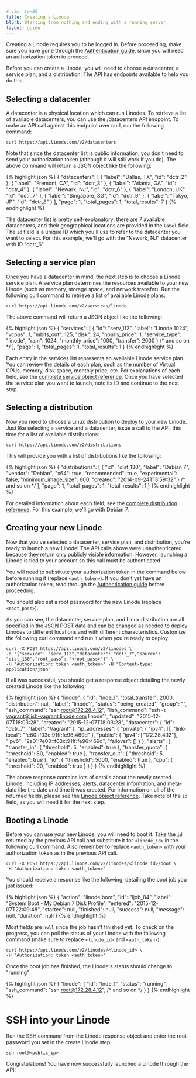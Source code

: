```yaml
---
# vim: tw=80
title: Creating a Linode
blurb: Starting from nothing and ending with a running server.
layout: guide
---
```


Creating a Linode requires you to be logged in. Before proceeding, make sure
you have gone through the [Authentication guide](/guides/authentication), since
you will need an authorization token to proceed.

Before you can create a Linode, you will need to choose a datacenter,
a service plan, and a distribution. The API has endpoints available to help
you do this.

## Selecting a datacenter

A datacenter is a physical location which can run Linodes. To retrieve a list
of available datacenters, you can use the /datacenters API endpoint. To make an
API call against this endpoint over curl, run the following command:

    curl https://api.linode.com/v2/datacenters

Note that since the datacenter list is public information, you don't need to
send your authorization token (although it will still work if you do). The
above command will return a JSON object like the following:

{% highlight json %}
{
    "datacenters": [
        {
            "label": "Dallas, TX",
            "id": "dctr_2"
        },
        {
            "label": "Fremont, CA",
            "id": "dctr_3"
        },
        {
            "label": "Atlanta, GA",
            "id": "dctr_4"
        },
        {
            "label": "Newark, NJ",
            "id": "dctr_6"
        },
        {
            "label": "London, UK",
            "id": "dctr_7"
        },
        {
            "label": "Singapore, SG",
            "id": "dctr_9"
        },
        {
            "label": "Tokyo, JP",
            "id": "dctr_8"
        }
    ],
    "page": 1,
    "total_pages": 1,
    "total_results": 7
}
{% endhighlight %}

The datacenter list is pretty self-explanatory: there are 7 available
datacenters, and their geographical locations are provided in the `label`
field. The `id` field is a unique ID which you'll use to refer to the
datacenter you want to select. For this example, we'll go with the
"Newark, NJ" datacenter with ID "dctr_6".

## Selecting a service plan

Once you have a datacenter in mind, the next step is to choose a Linode
service plan. A service plan determines the resources available to your new
Linode (such as memory, storage space, and network transfer). Run the
following curl command to retrieve a list of available Linode plans:

    curl https://api.linode.com/v2/services/linode

The above command will return a JSON object like the following:

{% highlight json %}
{
    "services": [
        {
            "id": "serv_112",
            "label": "Linode 1024",
            "vcpus": 1,
            "mbits_out": 125,
            "disk": 24,
            "hourly_price": 1,
            "service_type": "linode",
            "ram": 1024,
            "monthly_price": 1000,
            "transfer": 2000
        }
        /* and so on */
    ],
    "page": 1,
    "total_pages": 1,
    "total_results": 1
}
{% endhighlight %}

Each entry in the services list represents an available Linode service plan.
You can review the details of each plan, such as the number of Virtual CPUs,
memory, disk space, monthly price, etc. For explanations of each field, see the
[complete service object reference](/reference/#object-service). Once you have
selected the service plan you want to launch, note its ID and continue to
the next step.

## Selecting a distribution

Now you need to choose a Linux distribution to deploy to your new Linode. Just
like selecting a service and a datacenter, issue a call to the API, this time
for a list of available distributions:

    curl https://api.linode.com/v2/distributions

This will provide you with a list of distributions like the following:

{% highlight json %}
{
    "distributions": [
        {
            "id": "dist_130",
            "label": "Debian 7",
            "vendor": "Debian",
            "x64": true,
            "recommended": true,
            "experimental": false,
            "minimum_image_size": 600,
            "created": "2014-09-24T13:59:32"
        }
        /* and so on */
    ],
    "page": 1,
    "total_pages": 1,
    "total_results": 1
}
{% endhighlight %}

For detailed information about each field, see the
[complete distribution reference](/reference/#object-distribution).
For this example, we'll go with Debian 7.

## Creating your new Linode

Now that you've selected a datacenter, service plan, and distribution, you're
ready to launch a new Linode! The API calls above were unauthenticated
because they return only publicly visible information. However, launching a
Linode is tied to your account so this call must be authenticated.

You will need to substitute your authorization token in the command below
before running it (replace ```<auth_token>```). If you don't yet have an
authorization token, read through the 
[Authentication guide](/guides/authentication) before proceeding.

You should also set a root password for the new Linode (replace
```<root_pass>```).

As you can see, the datacenter, service plan, and Linux distribution are all
specified in the JSON POST data and can be changed as needed to deploy Linodes
to different locations and with different characteristics. Customize the
following curl command and run it when you're ready to deploy:

    curl -X POST https://api.linode.com/v2/linodes \
    -d '{"service": "serv_112","datacenter": "dctr_7","source": "dist_130","root_pass": "<root_pass>"}' \
    -H "Authorization: token <auth_token>" -H "Content-type: application/json"

If all was successful, you should get a response object detailing the newly
created Linode like the following:

{% highlight json %}
{
    "linode": {
        "id": "lnde_1",
        "total_transfer": 2000,
        "distribution": null,
        "label": "linode1",
        "status": "being_created",
        "group": "",
        "ssh_command": "ssh root@172.28.4.12",
        "lish_command": "ssh -t vagrant@lish-vagrant.linode.com linode1",
        "updated": "2015-12-07T18:03:28",
        "created": "2015-12-07T18:03:28",
        "datacenter": {
            "id": "dctr_7",
            "label": "Vagrant"
        },
        "ip_addresses": {
            "private": {
                "ipv4": [],
                "link-local": "fe80::f03c:91ff:fe96:469d"
            },
            "public": {
                "ipv4": ["172.28.4.12"],
                "ipv6": "2a01:7e00::f03c:91ff:fe96:469d",
                "failover": []
            }
        },
        "alerts": {
            "transfer_in": {
                "threshold": 5,
                "enabled": true
            },
            "transfer_quota": {
                "threshold": 80,
                "enabled": true
            },
            "transfer_out": {
                "threshold": 5,
                "enabled": true
            },
            "io": {
                "threshold": 5000,
                "enabled": true
            },
            "cpu": {
                "threshold": 90,
                "enabled": true
            }
        }
    }
}
{% endhighlight %}

The above response contains lots of details about the newly created Linode,
including IP addresses, alerts, datacenter information, and meta-data like
the date and time it was created. For information on all of the returned fields,
please see the [Linode object reference](/reference#object-linodes). Take note
of the ```id``` field, as you will need it for the next step.

## Booting a Linode

Before you can use your new Linode, you will need to boot it. Take the ```id```
returned by the previous API call and substitute it for ```<linode_id>``` in
the following curl command. Also remember to replace ```<auth_token>``` with
your authorization token as in the previous API call.

    curl -X POST https://api.linode.com/v2/linodes/<linode_id>/boot \
    -H "Authorization: token <auth_token>"

You should receive a response like the following, detailing the boot job you
just issued:

{% highlight json %}
{
    "action": "linode.boot",
    "id": "ljob_84",
    "label": "System Boot - My Debian 7 Disk Profile",
    "entered": "2015-12-07T22:09:48",
    "started": null,
    "finished": null,
    "success": null,
    "message": null,
    "duration": null
}
{% endhighlight %}

Most fields are ```null``` since the job hasn't finished yet. To check on the
progress, you can poll the status of your Linode with the following command
(make sure to replace ```<linode_id>``` and ```<auth_token>```):

    curl https://api.linode.com/v2/linodes/<linode_id> \
    -H "Authorization: token <auth_token>"

Once the boot job has finished, the Linode's status should change to "running":

{% highlight json %}
{
    "linode": {
        "id": "lnde_1",
        "status": "running",
        "ssh_command": "ssh root@172.28.4.12",
        /* and so on */
    }
}
{% endhighlight %}

# SSH into your Linode

Run the SSH command from the Linode response object and enter the root password
you set in the create Linode step:

    ssh root@<public_ip>

Congratulations! You have now successfully launched a Linode through the API!
